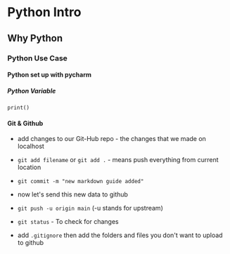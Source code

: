# Python Intro
## Why Python
### Python Use Case
#### Python set up with pycharm
##### Python Variable

```commandline
print()
```

#### Git & Github

- add changes to our Git-Hub repo - the changes that we made on localhost

- `git add filename` or `git add .` - means push everything from current location
- `git commit -m "new markdown guide added"`
- now let's send this new data to github
- `git push -u origin main` (-u stands for upstream)
- `git status` - To check for changes
- add `.gitignore` then add the folders and files you don't want to upload to github